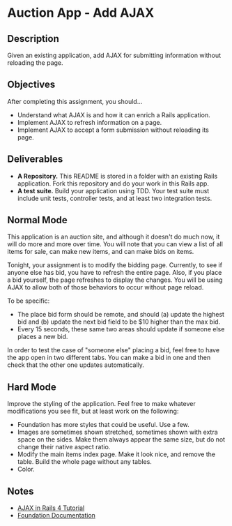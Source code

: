 # Auction App - Add AJAX

## Description

Given an existing application, add AJAX for submitting information without reloading the page.

## Objectives

After completing this assignment, you should...

* Understand what AJAX is and how it can enrich a Rails application.
* Implement AJAX to refresh information on a page.
* Implement AJAX to accept a form submission without reloading its page.

## Deliverables

* **A Repository.** This README is stored in a folder with an existing Rails application.  Fork this repository and do your work in this Rails app.
* **A test suite.** Build your application using TDD.  Your test suite must include unit tests, controller tests, and at least two integration tests.

## Normal Mode

This application is an auction site, and although it doesn't do much now, it will do more and more over time.  You will note that you can view a list of all items for sale, can make new items, and can make bids on items.

Tonight, your assignment is to modify the bidding page.  Currently, to see if anyone else has bid, you have to refresh the entire page.  Also, if you place a bid yourself, the page refreshes to display the changes.  You will be using AJAX to allow both of those behaviors to occur without page reload.

To be specific:

* The place bid form should be remote, and should (a) update the highest bid and (b) update the next bid field to be $10 higher than the max bid.
* Every 15 seconds, these same two areas should update if someone else places a new bid.

In order to test the case of "someone else" placing a bid, feel free to have the app open in two different tabs.  You can make a bid in one and then check that the other one updates automatically.

## Hard Mode

Improve the styling of the application.  Feel free to make whatever modifications you see fit, but at least work on the following:

* Foundation has more styles that could be useful.  Use a few.
* Images are sometimes shown stretched, sometimes shown with extra space on the sides.  Make them always appear the same size, but do not change their native aspect ratio.
* Modify the main items index page.  Make it look nice, and remove the table.  Build the whole page without any tables.
* Color.

## Notes

* [AJAX in Rails 4 Tutorial](http://www.gotealeaf.com/blog/the-detailed-guide-on-how-ajax-works-with-ruby-on-rails)
* [Foundation Documentation](http://foundation.zurb.com/docs/)
